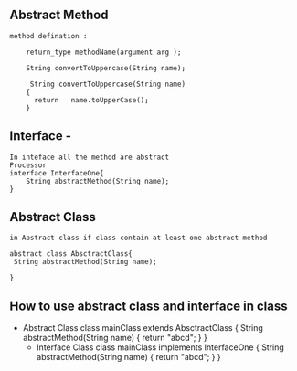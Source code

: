 ## Abstract Method 
    method defination :

        return_type methodName(argument arg );
    
        String convertToUppercase(String name);

         String convertToUppercase(String name)
        {
          return   name.toUpperCase();
        }

## Interface - 
    In inteface all the method are abstract 
    Processor 
    interface InterfaceOne{
        String abstractMethod(String name);
    }

## Abstract Class 
    in Abstract class if class contain at least one abstract method
    
    abstract class AbsctractClass{
     String abstractMethod(String name);
        
    }

## How to use abstract class and interface in class
- Abstract Class 
    class mainClass extends AbsctractClass
    {
        String abstractMethod(String name)
        {
            return "abcd";
        }
    }
  - Interface Class
      class mainClass implements InterfaceOne
      {
          String abstractMethod(String name)
          {
          return "abcd";
          }
      }


    
